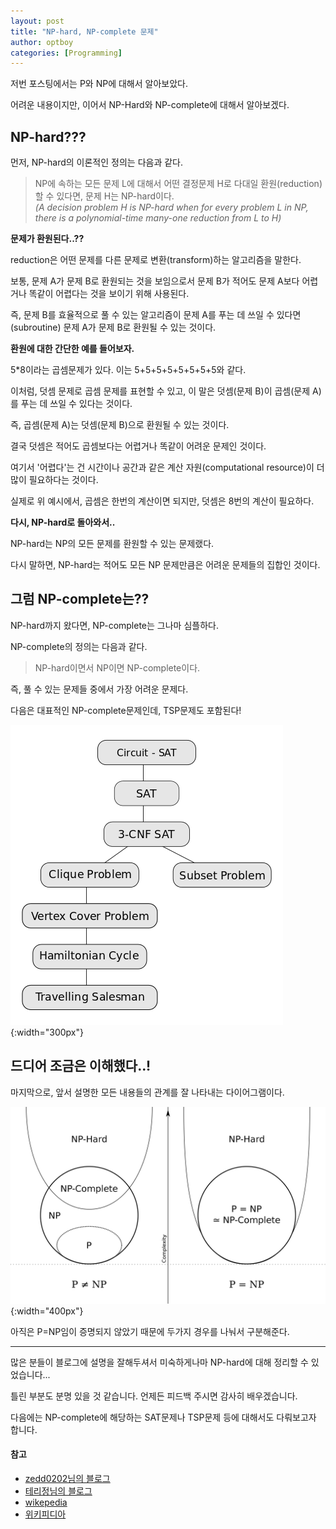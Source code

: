 ```yaml
---
layout: post
title: "NP-hard, NP-complete 문제"
author: optboy
categories: [Programming]
---
```


저번 포스팅에서는 P와 NP에 대해서 알아보았다.  

어려운 내용이지만, 이어서 NP-Hard와 NP-complete에 대해서 알아보겠다. 

## NP-hard???

먼저, NP-hard의 이론적인 정의는 다음과 같다.  

> NP에 속하는 모든 문제 L에 대해서 어떤 결정문제 H로 다대일 환원(reduction)할 수 있다면, 문제 H는 NP-hard이다.  
> *(A decision problem H is NP-hard when for every problem L in NP, there is a polynomial-time many-one reduction from L to H)*  

**문제가 환원된다..??**

reduction은 어떤 문제를 다른 문제로 변환(transform)하는 알고리즘을 말한다.  

보통, 문제 A가 문제 B로 환원되는 것을 보임으로서 문제 B가 적어도 문제 A보다 어렵거나 똑같이 어렵다는 것을 보이기 위해 사용된다.  

즉, 문제 B를 효율적으로 풀 수 있는 알고리즘이 문제 A를 푸는 데 쓰일 수 있다면(subroutine) 문제 A가 문제 B로 환원될 수 있는 것이다.  

**환원에 대한 간단한 예를 들어보자.**

5*8이라는 곱셈문제가 있다. 이는 5+5+5+5+5+5+5+5와 같다. 

이처럼, 덧셈 문제로 곱셈 문제를 표현할 수 있고, 이 말은 덧셈(문제 B)이 곱셈(문제 A)를 푸는 데 쓰일 수 있다는 것이다.  

즉, 곱셈(문제 A)는 덧셈(문제 B)으로 환원될 수 있는 것이다.  

결국 덧셈은 적어도 곱셈보다는 어렵거나 똑같이 어려운 문제인 것이다. 

여기서 '어렵다'는 건 시간이나 공간과 같은 계산 자원(computational resource)이 더 많이 필요하다는 것이다.

실제로 위 예시에서, 곱셈은 한번의 계산이면 되지만, 덧셈은 8번의 계산이 필요하다.

**다시, NP-hard로 돌아와서..**

NP-hard는 NP의 모든 문제를 환원할 수 있는 문제랬다. 

다시 말하면, NP-hard는 적어도 모든 NP 문제만큼은 어려운 문제들의 집합인 것이다. 

## 그럼 NP-complete는??

NP-hard까지 왔다면, NP-complete는 그나마 심플하다.  

NP-complete의 정의는 다음과 같다.  

> NP-hard이면서 NP이면 NP-complete이다.  

즉, 풀 수 있는 문제들 중에서 가장 어려운 문제다.  

다음은 대표적인 NP-complete문제인데, TSP문제도 포함된다!

![](/assets/img/NP_hard/SAT_tree.png){:width="300px"}  

## 드디어 조금은 이해했다..!  

마지막으로, 앞서 설명한 모든 내용들의 관계를 잘 나타내는 다이어그램이다.   

![](/assets/img/NP_hard/diagram.png){:width="400px"}  

아직은 P=NP임이 증명되지 않았기 때문에 두가지 경우를 나눠서 구분해준다.

-----  

많은 분들이 블로그에 설명을 잘해두셔서 미숙하게나마 NP-hard에 대해 정리할 수 있었습니다...

틀린 부분도 분명 있을 것 같습니다. 언제든 피드백 주시면 감사히 배우겠습니다.

다음에는 NP-complete에 해당하는 SAT문제나 TSP문제 등에 대해서도 다뤄보고자 합니다.

#### 참고
- [zedd0202님의 블로그](https://zeddios.tistory.com/93)
- [테리정님의 블로그](https://inverse90.tistory.com/entry/PNP-NP-Hard-NP-Complete)
- [wikepedia](https://en.wikipedia.org/wiki/Reduction_(complexity))
- [위키피디아](https://ko.wikipedia.org/wiki/NP-%EB%82%9C%ED%95%B4)
